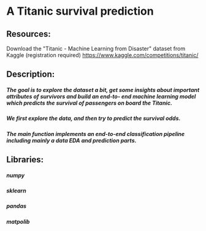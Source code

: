 # A Titanic survival prediction

## Resources: 


 Download the "Titanic - Machine Learning from Disaster" dataset from Kaggle (registration required)
 https://www.kaggle.com/competitions/titanic/
 
## Description: 
 
##### The goal is to explore the dataset a bit, get some insights about important attributes of survivors and build an end-to-  end machine learning model which predicts the survival of passengers on board the Titanic.
 
##### We first explore the data, and then try to predict the survival odds.
##### The main function implements an end-to-end classification pipeline including mainly a data EDA and prediction parts.

## Libraries: 
##### numpy
##### sklearn
##### pandas
##### matpolib